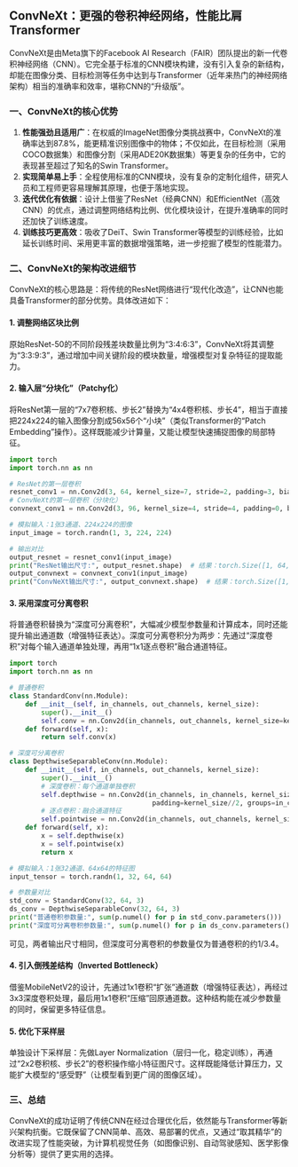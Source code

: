 ## ConvNeXt：更强的卷积神经网络，性能比肩Transformer
ConvNeXt是由Meta旗下的Facebook AI Research（FAIR）团队提出的新一代卷积神经网络（CNN）。它完全基于标准的CNN模块构建，没有引入复杂的新结构，却能在图像分类、目标检测等任务中达到与Transformer（近年来热门的神经网络架构）相当的准确率和效率，堪称CNN的“升级版”。


### 一、ConvNeXt的核心优势
1.  **性能强劲且适用广**：在权威的ImageNet图像分类挑战赛中，ConvNeXt的准确率达到87.8%，能更精准识别图像中的物体；不仅如此，在目标检测（采用COCO数据集）和图像分割（采用ADE20K数据集）等更复杂的任务中，它的表现甚至超过了知名的Swin Transformer。
2.  **实现简单易上手**：全程使用标准的CNN模块，没有复杂的定制化组件，研究人员和工程师更容易理解其原理，也便于落地实现。
3.  **迭代优化有依据**：设计上借鉴了ResNet（经典CNN）和EfficientNet（高效CNN）的优点，通过调整网络结构比例、优化模块设计，在提升准确率的同时还加快了训练速度。
4.  **训练技巧更高效**：吸收了DeiT、Swin Transformer等模型的训练经验，比如延长训练时间、采用更丰富的数据增强策略，进一步挖掘了模型的性能潜力。


### 二、ConvNeXt的架构改进细节
ConvNeXt的核心思路是：将传统的ResNet网络进行“现代化改造”，让CNN也能具备Transformer的部分优势。具体改进如下：

#### 1. 调整网络区块比例
原始ResNet-50的不同阶段残差块数量比例为“3:4:6:3”，ConvNeXt将其调整为“3:3:9:3”，通过增加中间关键阶段的模块数量，增强模型对复杂特征的提取能力。

#### 2. 输入层“分块化”（Patchy化）
将ResNet第一层的“7x7卷积核、步长2”替换为“4x4卷积核、步长4”，相当于直接把224x224的输入图像分割成56x56个“小块”（类似Transformer的“Patch Embedding”操作）。这样既能减少计算量，又能让模型快速捕捉图像的局部特征。
```python
import torch
import torch.nn as nn

# ResNet的第一层卷积
resnet_conv1 = nn.Conv2d(3, 64, kernel_size=7, stride=2, padding=3, bias=False)
# ConvNeXt的第一层卷积（分块化）
convnext_conv1 = nn.Conv2d(3, 96, kernel_size=4, stride=4, padding=0, bias=False)

# 模拟输入：1张3通道、224x224的图像
input_image = torch.randn(1, 3, 224, 224)

# 输出对比
output_resnet = resnet_conv1(input_image)
print("ResNet输出尺寸:", output_resnet.shape)  # 结果：torch.Size([1, 64, 112, 112])
output_convnext = convnext_conv1(input_image)
print("ConvNeXt输出尺寸:", output_convnext.shape)  # 结果：torch.Size([1, 96, 56, 56])
```

#### 3. 采用深度可分离卷积
将普通卷积替换为“深度可分离卷积”，大幅减少模型参数量和计算成本，同时还能提升输出通道数（增强特征表达）。深度可分离卷积分为两步：先通过“深度卷积”对每个输入通道单独处理，再用“1x1逐点卷积”融合通道特征。
```python
import torch
import torch.nn as nn

# 普通卷积
class StandardConv(nn.Module):
    def __init__(self, in_channels, out_channels, kernel_size):
        super().__init__()
        self.conv = nn.Conv2d(in_channels, out_channels, kernel_size=kernel_size, padding=kernel_size//2)
    def forward(self, x):
        return self.conv(x)

# 深度可分离卷积
class DepthwiseSeparableConv(nn.Module):
    def __init__(self, in_channels, out_channels, kernel_size):
        super().__init__()
        # 深度卷积：每个通道单独卷积
        self.depthwise = nn.Conv2d(in_channels, in_channels, kernel_size=kernel_size, 
                                    padding=kernel_size//2, groups=in_channels)
        # 逐点卷积：融合通道特征
        self.pointwise = nn.Conv2d(in_channels, out_channels, kernel_size=1)
    def forward(self, x):
        x = self.depthwise(x)
        x = self.pointwise(x)
        return x

# 模拟输入：1张32通道、64x64的特征图
input_tensor = torch.randn(1, 32, 64, 64)

# 参数量对比
std_conv = StandardConv(32, 64, 3)
ds_conv = DepthwiseSeparableConv(32, 64, 3)
print("普通卷积参数量:", sum(p.numel() for p in std_conv.parameters()))  # 结果：18496
print("深度可分离卷积参数量:", sum(p.numel() for p in ds_conv.parameters()))  # 结果：5376
```
可见，两者输出尺寸相同，但深度可分离卷积的参数量仅为普通卷积的约1/3.4。

#### 4. 引入倒残差结构（Inverted Bottleneck）
借鉴MobileNetV2的设计，先通过1x1卷积“扩张”通道数（增强特征表达），再经过3x3深度卷积处理，最后用1x1卷积“压缩”回原通道数。这种结构能在减少参数量的同时，保留更多特征信息。

#### 5. 优化下采样层
单独设计下采样层：先做Layer Normalization（层归一化，稳定训练），再通过“2x2卷积核、步长2”的卷积操作缩小特征图尺寸。这样既能降低计算压力，又能扩大模型的“感受野”（让模型看到更广阔的图像区域）。


### 三、总结
ConvNeXt的成功证明了传统CNN在经过合理优化后，依然能与Transformer等新兴架构抗衡。它既保留了CNN简单、高效、易部署的优点，又通过“取其精华”的改进实现了性能突破，为计算机视觉任务（如图像识别、自动驾驶感知、医学影像分析等）提供了更实用的选择。